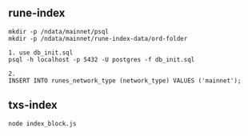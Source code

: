 
## rune-index

```
mkdir -p /ndata/mainnet/psql
mkdir -p /ndata/mainnet/rune-index-data/ord-folder
```

```
1. use db_init.sql
psql -h localhost -p 5432 -U postgres -f db_init.sql
 
2. 
INSERT INTO runes_network_type (network_type) VALUES ('mainnet');
```

## txs-index

```
node index_block.js
```